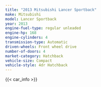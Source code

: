 ```yaml
---
title: "2013 Mitsubishi Lancer Sportback"
make: Mitsubishi
model: Lancer Sportback
year: 2013
engine-fuel-type: regular unleaded
engine-hp: 168
engine-cylinders: 4
transmission-type: Automatic
driven-wheels: Front wheel drive
number-of-doors: 4
market-category: Hatchback
vehicle-size: Compact
vehicle-style: 4dr Hatchback
---
```


{{< car_info >}}

